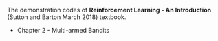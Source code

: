 The demonstration codes of **Reinforcement Learning - An Introduction** (Sutton and Barton March 2018) textbook.
- Chapter 2 - Multi-armed Bandits
